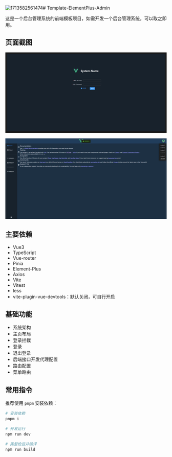 ![1713582561474](https://github.com/dingdangdog/Template-ElementPlus-Admin/assets/45959431/3ac1e36a-b5b0-4b24-8270-9043dd098da9)# Template-ElementPlus-Admin

这是一个后台管理系统的前端模板项目，如需开发一个后台管理系统，可以取之即用。

## 页面截图

![login](./images/login.jpg)

![home](./images/home.jpg)

## 主要依赖

- Vue3
- TypeScript
- Vue-router
- Pinia
- Element-Plus
- Axios
- Vite
- Vitest
- less
- vite-plugin-vue-devtools：默认关闭，可自行开启

## 基础功能

- 系统架构
- 主页布局
- 登录拦截
- 登录
- 退出登录
- 后端接口开发代理配置
- 路由配置
- 菜单路由

## 常用指令

推荐使用 `pnpm` 安装依赖：

```sh
# 安装依赖
pnpm i
```

```sh
# 开发运行
npm run dev
```

```sh
# 类型检查并编译
npm run build
```

